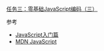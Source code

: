 [任务三：零基础JavaScript编码（三）](http://ife.baidu.com/course/detail/id/98)  

参考  

- [JavaScript入门篇](http://www.imooc.com/view/36)
- [MDN JavaScript](https://developer.mozilla.org/zh-CN/docs/Web/JavaScript)
